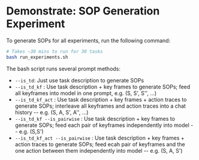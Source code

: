 # Demonstrate: SOP Generation Experiment

To generate SOPs for all experiments, run the following command:

```bash
# Takes ~30 mins to run for 30 tasks
bash run_experiments.sh
```

The bash script runs several prompt methods:
* `--is_td`: Just use task description to generate SOPs
* `--is_td_kf` : Use task description + key frames to generate SOPs; feed all keyframes into model in one prompt, e.g. (S, S', S'', ...)
* `--is_td_kf_act` : Use task description + key frames + action traces to generate SOPs; interleave all keyframes and action traces into a chat history -- e.g. (S, A, S', A'', ...)
* `--is_td_kf --is_pairwise` : Use task description + key frames to generate SOPs; feed each pair of keyframes independently into model -- e.g. (S,S')
* `--is_td_kf_act --is_pairwise` : Use task description + key frames + action traces to generate SOPs; feed ecah pair of keyframes and the one action between them independently into model -- e.g. (S, A, S')
